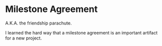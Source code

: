 Milestone Agreement
===================
A.K.A. the friendship parachute.

I learned the hard way that a milestone agreement is an important artifact for a new project.